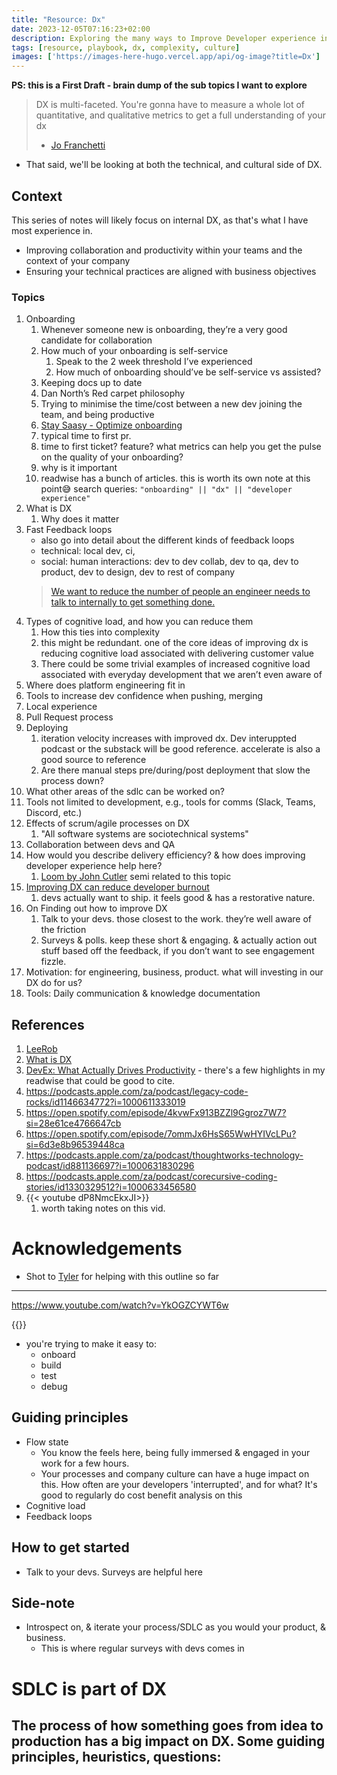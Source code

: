 ```yaml
---
title: "Resource: Dx"
date: 2023-12-05T07:16:23+02:00
description: Exploring the many ways to Improve Developer experience in organisations.
tags: [resource, playbook, dx, complexity, culture]
images: ['https://images-here-hugo.vercel.app/api/og-image?title=Dx']
---
```


**PS: this is a First Draft - brain dump of the sub topics I want to explore**

> DX is multi-faceted. You're gonna have to measure a whole lot of quantitative, and qualitative metrics to get a full understanding of your dx
> - [Jo Franchetti](https://www.youtube.com/watch?v=YkOGZCYWT6w)
- That said, we'll be looking at both the technical, and cultural side of DX.

## Context
This series of notes will likely focus on internal DX, as that's what I have most experience in.
- Improving collaboration and productivity within your teams and the context of your company
- Ensuring your technical practices are aligned with business objectives

### Topics

1. Onboarding
    1. Whenever someone new is onboarding, they’re a very good candidate for collaboration
    2. How much of your onboarding is self-service
        1. Speak to the 2 week threshold I’ve experienced
        2. How much of onboarding should’ve be self-service vs assisted?
    3. Keeping docs up to date
    4. Dan North’s Red carpet philosophy
    5. Trying to minimise the time/cost between a new dev joining the team, and being productive
    6. [Stay Saasy - Optimize onboarding](https://staysaasy.com/management/2020/08/28/Optimize-Onboarding.html)
    7. typical time to first pr.
    8. time to first ticket? feature? what metrics can help you get the pulse on the quality of your onboarding?
    9. why is it important
    10. readwise has a bunch of articles. this is worth its own note at this point😅
    search queries: ` "onboarding" || "dx" || "developer experience" `
2. What is DX
   1. Why does it matter
3. Fast Feedback loops
    -  also go into detail about the different kinds of feedback loops
    - technical: local dev, ci, 
    - social: human interactions: dev to dev collab, dev to qa, dev to product, dev to design, dev to rest of company
    > [We want to reduce the number of people an engineer needs to talk to internally to get something done.](https://sst.dev/about/culture.html)
4. Types of cognitive load, and how you can reduce them
    1. How this ties into complexity
    2. this might be redundant. one of the core ideas of improving dx is reducing cognitive load associated with delivering customer value
    3. There could be some trivial examples of increased cognitive load associated with everyday development that we aren’t even aware of
5. Where does platform engineering fit in
6. Tools to increase dev confidence when pushing, merging
7. Local experience
8. Pull Request process
9. Deploying
    1. iteration velocity increases with improved dx. Dev interuppted podcast or the substack will be good reference. accelerate is also a good source to reference
    2. Are there manual steps pre/during/post deployment that slow the process down?
10. What other areas of the sdlc can be worked on?
11. Tools not limited to development, e.g., tools for comms (Slack, Teams, Discord, etc.)
12. Effects of scrum/agile processes on DX
    1. "All software systems are sociotechnical systems"
13. Collaboration between devs and QA
14. How would you describe delivery efficiency? & how does improving developer experience help here?
    1. [Loom by John Cutler](https://www.loom.com/share/bfc646ce2c114cabbe9792616cb48f17?sid=ba8f1e77-a370-46cb-a491-252870594c5d) semi related to this topic
15. [Improving DX can reduce developer burnout](https://podcasts.apple.com/za/podcast/dev-interrupted/id1537003676?i=1000566944813)
    1. devs actually want to ship. it feels good & has a restorative nature.
16. On Finding out how to improve DX
    1. Talk to your devs. those closest to the work. they’re well aware of the friction
    2. Surveys & polls. keep these short & engaging. & actually action out stuff based off the feedback, if you don’t want to see engagement fizzle.
17. Motivation: for engineering, business, product. what will investing in our DX do for us?
18. Tools: Daily communication & knowledge documentation 

## References

1. [LeeRob](https://leerob.io/blog/developer-experience-examples)
2. [What is DX](https://leaddev.com/process/what-developer-experience-your-route-better-productivity#Echobox=1699956180)
3. [DevEx: What Actually Drives Productivity](https://queue.acm.org/detail.cfm?id=3595878) - there's a few highlights in my readwise that could be good to cite.
4. <https://podcasts.apple.com/za/podcast/legacy-code-rocks/id1146634772?i=1000611333019>
5. <https://open.spotify.com/episode/4kvwFx913BZZl9Ggroz7W7?si=28e61ce4766647cb>
6. <https://open.spotify.com/episode/7ommJx6HsS65WwHYIVcLPu?si=6d3e8b96539448ca>
7. <https://podcasts.apple.com/za/podcast/thoughtworks-technology-podcast/id881136697?i=1000631830296>
8. <https://podcasts.apple.com/za/podcast/corecursive-coding-stories/id1330329512?i=1000633456580>
9. {{< youtube dP8NmcEkxJI>}}
   1. worth taking notes on this vid.

# Acknowledgements

- Shot to [Tyler](https://www.tylerpillay.co.za/) for helping with this outline so far

---
https://www.youtube.com/watch?v=YkOGZCYWT6w

{{<youtube YkOGZCYWT6w>}}

- you're trying to make it easy to:
  - onboard
  - build
  - test
  - debug

## Guiding principles 
- Flow state
  - You know the feels here, being fully immersed & engaged in your work for a few hours.
  - Your processes and company culture can have a huge impact on this. How often are your developers 'interrupted', and for what? It's good to regularly do cost benefit analysis on this
- Cognitive load
- Feedback loops

## How to get started
- Talk to your devs. Surveys are helpful here

## Side-note
- Introspect on, & iterate your process/SDLC as you would your product, & business.
  - This is where regular surveys with devs comes in

# SDLC is part of DX
The process of how something goes from idea to production has a big impact on DX.
Some guiding principles, heuristics, questions:
- 
